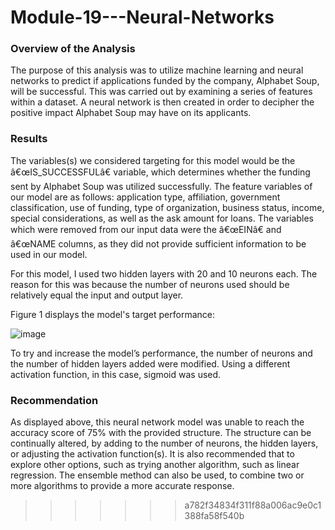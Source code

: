 # Module-19---Neural-Networks

### Overview of the Analysis

The purpose of this analysis was to utilize machine learning and neural networks to predict if applications funded by the company, Alphabet Soup, will be successful. This was carried out by examining a series of features within a dataset. A neural network is then created in order to decipher the positive impact Alphabet Soup may have on its applicants.

### Results

The variables(s) we considered targeting for this model would be the â€œIS_SUCCESSFULâ€ variable, which determines whether the funding sent by Alphabet Soup was utilized successfully. The feature variables of our model are as follows: application type, affiliation, government classification, use of funding, type of organization, business status, income, special considerations, as well as the ask amount for loans. The variables which were removed from our input data were the â€œEINâ€ and â€œNAME columns, as they did not provide sufficient information to be used in our model.

For this model, I used two hidden layers with 20 and 10 neurons each. The reason for this was because the number of neurons used should be relatively equal the input and output layer.

Figure 1 displays the model's target performance:

![image](https://user-images.githubusercontent.com/93355719/161649366-64b9378a-e997-4f63-a217-3df541c0d51a.png)




To try and increase the model’s performance, the number of neurons and the number of hidden layers added were modified. Using a different activation function, in this case, sigmoid was used. 

### Recommendation 

As displayed above, this neural network model was unable to reach the accuracy score of 75% with the provided structure. The structure can be continually altered, by adding to the number of neurons, the hidden layers, or adjusting the activation function(s). It is also recommended that to explore other options, such as trying another algorithm, such as linear regression. The ensemble method can also be used, to combine two or more algorithms to provide a more accurate response.

>>>>>>> a782f34834f311f88a006ac9e0c1388fa58f540b
